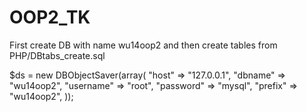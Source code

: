 # OOP2_TK

First create DB with name wu14oop2 and then create tables from PHP/DBtabs_create.sql

$ds = new DBObjectSaver(array(
  "host" => "127.0.0.1",
  "dbname" => "wu14oop2",
  "username" => "root",
  "password" => "mysql",
  "prefix" => "wu14oop2",
));
